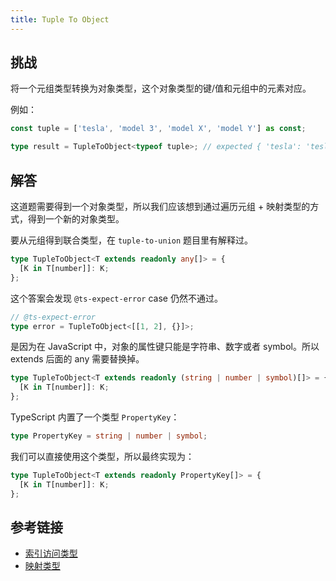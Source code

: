 ```yaml
---
title: Tuple To Object
---
```


## 挑战

将一个元组类型转换为对象类型，这个对象类型的键/值和元组中的元素对应。

例如：

```ts
const tuple = ['tesla', 'model 3', 'model X', 'model Y'] as const;

type result = TupleToObject<typeof tuple>; // expected { 'tesla': 'tesla', 'model 3': 'model 3', 'model X': 'model X', 'model Y': 'model Y'}
```

## 解答

这道题需要得到一个对象类型，所以我们应该想到通过遍历元组 + 映射类型的方式，得到一个新的对象类型。

要从元组得到联合类型，在 `tuple-to-union` 题目里有解释过。

```ts
type TupleToObject<T extends readonly any[]> = {
  [K in T[number]]: K;
};
```

这个答案会发现 `@ts-expect-error` case 仍然不通过。

```ts
// @ts-expect-error
type error = TupleToObject<[[1, 2], {}]>;
```

是因为在 JavaScript 中，对象的属性键只能是字符串、数字或者 symbol。所以 extends 后面的 any 需要替换掉。

```ts
type TupleToObject<T extends readonly (string | number | symbol)[]> = {
  [K in T[number]]: K;
};
```

TypeScript 内置了一个类型 `PropertyKey`：

```ts
type PropertyKey = string | number | symbol;
```

我们可以直接使用这个类型，所以最终实现为：

```ts
type TupleToObject<T extends readonly PropertyKey[]> = {
  [K in T[number]]: K;
};
```

## 参考链接

- [索引访问类型](https://www.typescriptlang.org/docs/handbook/2/indexed-access-types.html)
- [映射类型](https://www.typescriptlang.org/docs/handbook/2/mapped-types.html)
